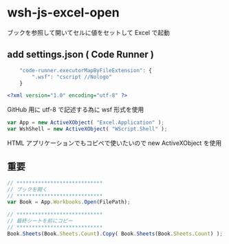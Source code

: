 # wsh-js-excel-open
ブックを参照して開いてセルに値をセットして Excel で起動
## add settings.json ( Code Runner )
```javascript
    "code-runner.executorMapByFileExtension": {
        ".wsf": "cscript //Nologo"
    }
```
```xml
<?xml version="1.0" encoding="utf-8" ?>
```
GitHub 用に utf-8 で記述する為に wsf 形式を使用
```javascript
var App = new ActiveXObject( "Excel.Application" );
var WshShell = new ActiveXObject( "WScript.Shell" );
```
HTML アプリケーションでもコピペで使いたいので new ActiveXObject を使用

## 重要
```javascript
// ****************************
// ブックを開く
// ****************************
var Book = App.Workbooks.Open(FilePath);

// ****************************
// 最終シートを前にコピー
// ****************************
Book.Sheets(Book.Sheets.Count).Copy( Book.Sheets(Book.Sheets.Count) );
```
